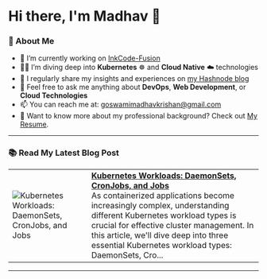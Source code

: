 # Hi there, I'm Madhav 👋

### 🚀 About Me
- 🔭 I’m currently working on [InkCode-Fusion](https://github.com/MadhavKrishanGoswami/InkCode-Fusion)
- 🧑‍💻 I’m diving deep into **Kubernetes** ☸️ and **Cloud Native** ☁️ technologies
- 📝 I regularly share my insights and experiences on [my Hashnode blog](https://madhavkrishangoswami.hashnode.dev)
- 💬 Feel free to ask me anything about **DevOps**, **Web Development**, or **Cloud Technologies**
- 📫 You can reach me at: [goswamimadhavkrishan@gmail.com](mailto:goswamimadhavkrishan@gmail.com)
- 📄 Want to know more about my professional background? Check out [My Resume](https://drive.google.com/file/d/1--TsMAlmAzzvviIOs0bcAGnG9Ooyf3WN/view?usp=sharing).

---

### 📚 Read My Latest Blog Post
<!-- HASHNODE_BLOG:START -->
<table><tr><td><img src="https://cdn.hashnode.com/res/hashnode/image/upload/v1730576631823/e506f568-523d-4c8f-9dc1-74c2b139bcde.png" alt="Kubernetes Workloads: DaemonSets, CronJobs, and Jobs"></td><td><a href="https://madhavkrishangoswami.hashnode.dev/kubernetes-workloads-daemonsets-cronjobs-and-jobs"><strong>Kubernetes Workloads: DaemonSets, CronJobs, and Jobs</strong></a><br>As containerized applications become increasingly complex, understanding different Kubernetes workload types is crucial for effective cluster management. In this article, we'll dive deep into three essential Kubernetes workload types: DaemonSets, Cro...</td></tr></table>
<!-- HASHNODE_BLOG:END -->

---
